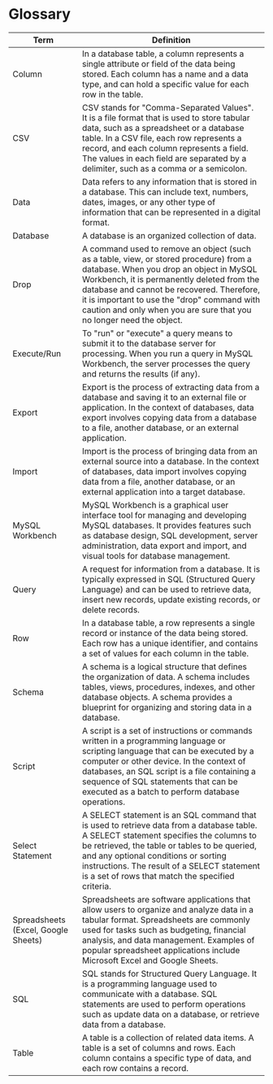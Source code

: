 # Glossary

| **Term** |**Definition**|
|-|-|
|Column|In a database table, a column represents a single attribute or field of the data being stored. Each column has a name and a data type, and can hold a specific value for each row in the table.|
|CSV|CSV stands for "Comma-Separated Values". It is a file format that is used to store tabular data, such as a spreadsheet or a database table. In a CSV file, each row represents a record, and each column represents a field. The values in each field are separated by a delimiter, such as a comma or a semicolon.|
|Data|Data refers to any information that is stored in a database. This can include text, numbers, dates, images, or any other type of information that can be represented in a digital format.|
|Database|A database is an organized collection of data.|
|Drop| A command used to remove an object (such as a table, view, or stored procedure) from a database. When you drop an object in MySQL Workbench, it is permanently deleted from the database and cannot be recovered. Therefore, it is important to use the "drop" command with caution and only when you are sure that you no longer need the object.|
|Execute/Run| To "run" or "execute" a query means to submit it to the database server for processing. When you run a query in MySQL Workbench, the server processes the query and returns the results (if any).|
|Export|Export is the process of extracting data from a database and saving it to an external file or application. In the context of databases, data export involves copying data from a database to a file, another database, or an external application.|
|Import| Import is the process of bringing data from an external source into a database. In the context of databases, data import involves copying data from a file, another database, or an external application into a target database.|
|MySQL Workbench|MySQL Workbench is a graphical user interface tool for managing and developing MySQL databases. It provides features such as database design, SQL development, server administration, data export and import, and visual tools for database management.|
|Query| A request for information from a database. It is typically expressed in SQL (Structured Query Language) and can be used to retrieve data, insert new records, update existing records, or delete records.|
|Row|In a database table, a row represents a single record or instance of the data being stored. Each row has a unique identifier, and contains a set of values for each column in the table.|
|Schema| A schema is a logical structure that defines the organization of data. A schema includes tables, views, procedures, indexes, and other database objects. A schema provides a blueprint for organizing and storing data in a database.|
|Script| A script is a set of instructions or commands written in a programming language or scripting language that can be executed by a computer or other device. In the context of databases, an SQL script is a file containing a sequence of SQL statements that can be executed as a batch to perform database operations.|
|Select Statement| A SELECT statement is an SQL command that is used to retrieve data from a database table. A SELECT statement specifies the columns to be retrieved, the table or tables to be queried, and any optional conditions or sorting instructions. The result of a SELECT statement is a set of rows that match the specified criteria.|
|Spreadsheets (Excel, Google Sheets)|Spreadsheets are software applications that allow users to organize and analyze data in a tabular format. Spreadsheets are commonly used for tasks such as budgeting, financial analysis, and data management. Examples of popular spreadsheet applications include Microsoft Excel and Google Sheets.|
|SQL|SQL stands for Structured Query Language. It is a programming language used to communicate with a database. SQL statements are used to perform operations such as update data on a database, or retrieve data from a database.|
|Table|A table is a collection of related data items. A table is a set of columns and rows. Each column contains a specific type of data, and each row contains a record.|